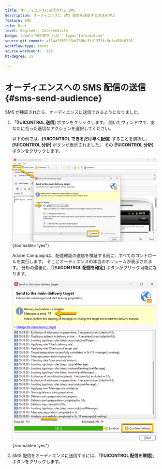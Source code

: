 ```yaml
---
title: オーディエンスに送信される SMS
description: オーディエンスに SMS 配信を送信する方法を学ぶ
feature: SMS
role: User
level: Beginner, Intermediate
badge: label="限定提供（LA）" type="Informative"
source-git-commit: a184a29301f2bd739bc3fd1373fc8cfad58f0393
workflow-type: tm+mt
source-wordcount: '126'
ht-degree: 1%

---
```



# オーディエンスへの SMS 配信の送信 {#sms-send-audience}

SMS が検証されたら、オーディエンスに送信できるようになりました。

1. 「**[!UICONTROL 送信]** ボタンをクリックします。
開いたウィンドウで、あなたに合った適切なアクションを選択してください。

   以下の例では、**[!UICONTROL できるだけ早く配信]** することを選択し、**[!UICONTROL 分析]** ボタンが表示されました。 その **[!UICONTROL 分析]** ボタンをクリックします。

   ![](assets/send_action.png){zoomable="yes"}

   Adobe Campaignは、配達確認の送信を検証する前に、すべてのコントロールを実行します。 そこにオーディエンスの本当のボリュームが表示されます。 分析の最後に、「**[!UICONTROL 配信を確定]** ボタンがクリック可能になります。

   ![](assets/send_analyze.png){zoomable="yes"}

1. SMS 配信をオーディエンスに送信するには、「**[!UICONTROL 配信を確認]**」ボタンをクリックします。
